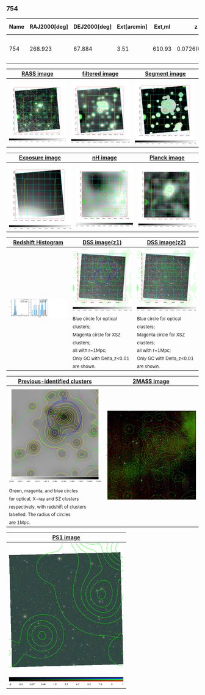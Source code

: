 <div STYLE="page-break-after: always;"></div>

### 754

|Name|RAJ2000[deg]|DEJ2000[deg] |Ext[arcmin]| Ext,ml | z | z_src| C|GC(XSZ,Delta_z<0.01)| GC(OPT,Delta_z<0.01)|GC| R_sig[arcmin] | R500[arcmin] | R500[Mpc]| CRsig[c/s] | CR500[c/s] |L500[1E44 erg/s]|F500[1E-12 erg/s/cm^2]| M500[1E14 Msun]|Tx[keV]|Cnt_sig|Beta|Rc[arcmin]|Comment|Alias|
|---|---|---|---|---|---|------|---|--------|---------|----------|---|---|---|---|---|---|---|---|---|---|---|---|---|---|
|754| 268.923| 67.884| 3.51| 610.93| 0.0726(0.008)| z1,| G| -| -| MCXC, N, PSZ2, Tar, W| 24.206| 10.008| 0.830| 0.271(0.008)| 0.247(0.008)| 0.560(0.020)| 4.348(0.154)| 1.74(0.03)| 3.08(0.04)| 5252.4| 0.916(-0.086+0.059)| 16.029(-1.496+0.958)| -| k432|

|[RASS image](../image/754/754_img.pdf)|[filtered image](../image/754/754_fil.pdf)|[Segment image](../image/754/754_seg.pdf)|
|-------------------|--------------------|-------------------|
| <img src="../image/754/754_img.png" width="300">  | <img src="../image/754/754_fil.png" width="300">   | <img src="../image/754/754_seg.png" width="300">  |

|[Exposure image](../image/754/754_mex.pdf)| [nH image](../image/754/754_nh.pdf)| [Planck image](../image/754/754_p.pdf)|
|-------------------|--------------------|-------------------|
|<img src="../image/754/754_mex.png" width="300">   | <img src="../image/754/754_nh.png" width="300">    | <img src="../image/754/754_p.png" width="300"> |

|[Redshift Histogram](../image/754/754_zg.pdf) | [DSS image(z1)](../image/754/754_dss_z1.pdf)      |  [DSS image(z2)](../image/754/754_dss_z2.pdf)    |
|-------------------|--------------------|-------------------|
|<img src="../image/754/754_zg.png" width="300"> |<img src="../image/754/754_dss_z1.png" width="300"> <sub><br>Blue circle for optical clusters; <br>Magenta circle for XSZ clusters; <br>all with r=1Mpc; <br>Only GC with Delta_z<0.01 are shown. </sub>| <img src="../image/754/754_dss_z2.png" width="300"><sub><br>Blue circle for optical clusters; <br>Magenta circle for XSZ clusters; <br>all with r=1Mpc; <br>Only GC with Delta_z<0.01 are shown. </sub> |

|[Previous-identified clusters](../image/754/754_gc.pdf) | [2MASS image](../image/754/754_2mass.pdf)      |
|-------------------|-------------------|
|<img src=../image/754/754_gc.png width="300"> <br><sub>Green, magenta, and blue circles <br>for optical, X-ray and SZ clusters <br>respectively, with redshift of clusters <br>labelled. The radius of circles <br>are 1Mpc.</sub>|<img src="../image/754/754_2mass.png" width="300">  |

|[PS1 image](../image/754/754_ps1.pdf)            |
|-------------------|
| <img src="../image/754/754_ps1.png" width="300">  |
